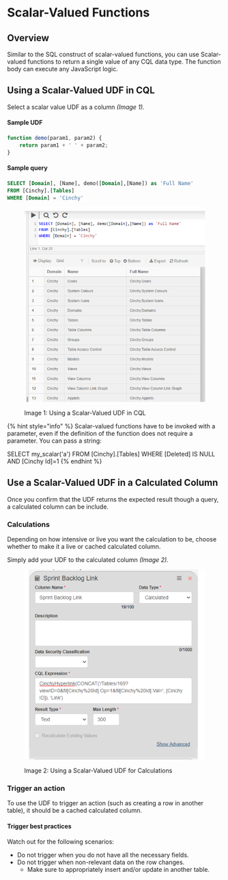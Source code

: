 # Scalar-Valued Functions

## Overview

Similar to the SQL construct of scalar-valued functions, you can use Scalar-valued functions to return a single value of any CQL data type. The function body can execute any JavaScript logic.

## Using a Scalar-Valued UDF in CQL

Select a scalar value UDF as a column _(Image 1)._

#### Sample UDF

```javascript
function demo(param1, param2) { 
    return param1 + ' ' + param2;
}
```

#### Sample query

```sql
SELECT [Domain], [Name], demo([Domain],[Name]) as 'Full Name'
FROM [Cinchy].[Tables]
WHERE [Domain] = 'Cinchy'
```

<figure><img src="../../../../.gitbook/assets/image (530).png" alt=""><figcaption><p>Image 1: Using a Scalar-Valued UDF in CQL</p></figcaption></figure>

{% hint style="info" %}
Scalar-valued functions have to be invoked with a parameter, even if the definition of the function does not require a parameter. You can pass a string:

SELECT my\_scalar('a') FROM \[Cinchy].\[Tables] WHERE \[Deleted] IS NULL AND \[Cinchy Id]=1
{% endhint %}

## Use a Scalar-Valued UDF in a Calculated Column

Once you confirm that the UDF returns the expected result though a query, a calculated column can be include. &#x20;

### Calculations

Depending on how intensive or live you want the calculation to be, choose whether to make it a live or cached calculated column.

Simply add your UDF to the calculated column _(Image 2)._

<figure><img src="../../../../.gitbook/assets/image (233).png" alt=""><figcaption><p>Image 2: Using a Scalar-Valued UDF for Calculations</p></figcaption></figure>

### Trigger an action

To use the UDF to trigger an action (such as creating a row in another table), it should be a cached calculated column. 

#### Trigger best practices

Watch out for the following scenarios:

* Do not trigger when you do not have all the necessary fields.
* Do not trigger when non-relevant data on the row changes.
  * Make sure to appropriately insert and/or update in another table.
